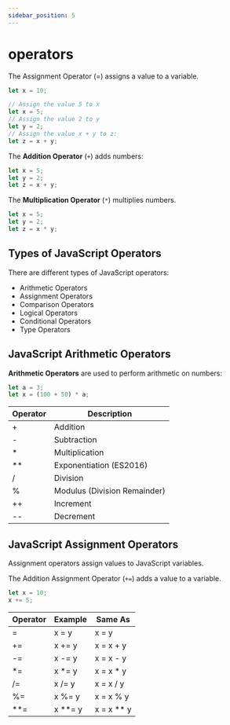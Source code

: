 ```yaml
---
sidebar_position: 5
---
```


# operators

The Assignment Operator (=) assigns a value to a variable.

```js
let x = 10;
```

```js
// Assign the value 5 to x
let x = 5;
// Assign the value 2 to y
let y = 2;
// Assign the value x + y to z:
let z = x + y;
```

The **Addition Operator** (`+`) adds numbers:

```js
let x = 5;
let y = 2;
let z = x + y;
```

The **Multiplication Operator** (`*`) multiplies numbers.

```js
let x = 5;
let y = 2;
let z = x * y;
```

## Types of JavaScript Operators

There are different types of JavaScript operators:

- Arithmetic Operators
- Assignment Operators
- Comparison Operators
- Logical Operators
- Conditional Operators
- Type Operators

## JavaScript Arithmetic Operators

**Arithmetic Operators** are used to perform arithmetic on numbers:

```js
let a = 3;
let x = (100 + 50) * a;
```

| Operator | Description                  |
| -------- | ---------------------------- |
| +        | Addition                     |
| -        | Subtraction                  |
| \*       | Multiplication               |
| \*\*     | Exponentiation (ES2016)      |
| /        | Division                     |
| %        | Modulus (Division Remainder) |
| ++       | Increment                    |
| --       | Decrement                    |

## JavaScript Assignment Operators

Assignment operators assign values to JavaScript variables.

The Addition Assignment Operator (`+=`) adds a value to a variable.

```js
let x = 10;
x += 5;
```

| Operator | Example   | Same As      |
| -------- | --------- | ------------ |
| =        | x = y     | x = y        |
| +=       | x += y    | x = x + y    |
| -=       | x -= y    | x = x - y    |
| \*=      | x \*= y   | x = x \* y   |
| /=       | x /= y    | x = x / y    |
| %=       | x %= y    | x = x % y    |
| \*\*=    | x \*\*= y | x = x \*\* y |
